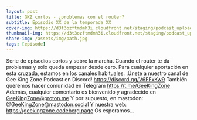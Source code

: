 ```yaml
---
layout: post
title: GKZ cortos - ¿problemas con el router?
subtitle: Episodio XX de la temporada XX
cover-img: https://d3t3ozftmdmh3i.cloudfront.net/staging/podcast_uploaded_episode/14743809/14743809-1691161152729-f26c73371123b.jpg
thumbnail-img: https://d3t3ozftmdmh3i.cloudfront.net/staging/podcast_uploaded_episode/14743809/14743809-1691161152729-f26c73371123b.jpg
share-img: /assets/img/path.jpg
tags: [episode]
---
```


Serie de episodios cortos y sobre la marcha.
Cuando el router te da problemas y solo queda empezar desde cero.
Para cualquier aportación en esta cruzada, estamos en los canales habituales.
¡Únete a nuestro canal de Gee King Zone Podcast en Discord! https://discord.gg/V6FFxKw9
También queremos hacer comunidad en Telegram https://t.me/GeeKingZone
Además, cualquier comentario es bienvenido y agradecido en GeeKingZone@proton.me
Y por supuesto, en mastodon: @GeeKingZone@mastodon.social
Y nuestra web: https://geekingzone.codeberg.page
Os esperamos...

